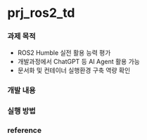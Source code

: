# prj_ros2_td

### 과제 목적
- ROS2 Humble 실전 활용 능력 평가
- 개발과정에서 ChatGPT 등 AI Agent 활용 가능
- 문서화 및 컨테이너 실행환경 구축 역량 확인


### 개발 내용



### 실행 방법



### reference
